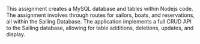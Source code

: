 This assignment creates a MySQL database and tables within Nodejs code. 
The assignment involves through routes for sailors, boats, and reservations,
all within the Sailing Database. The application implements a full CRUD API 
to the Sailing database, allowing for table additions, deletions, updates, and display.
